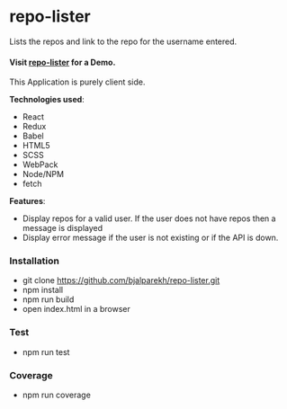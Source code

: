 # repo-lister
Lists the repos and link to the repo for the username entered.

#### Visit [repo-lister](https://bjalparekh.github.io/repo-lister/) for a Demo.

This Application is purely client side.

**Technologies used**:
    
* React
* Redux
* Babel
* HTML5
* SCSS
* WebPack
* Node/NPM
* fetch

**Features**: 
* Display repos for a valid user. If the user does not have repos then a message is displayed
* Display error message if the user is not existing or if the API is down.

### Installation
* git clone https://github.com/bjalparekh/repo-lister.git
* npm install
* npm run build
* open index.html in a browser

### Test
* npm run test

### Coverage
* npm run coverage